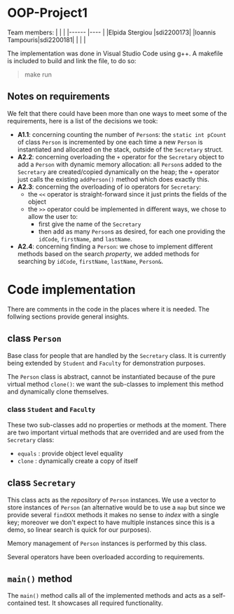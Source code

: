 # OOP-Project1

Team members:
|  |  |
|------          |----      |
|Elpida Stergiou |sdi2200173|
|Ioannis Tampouris|sdi2200181|
|  |  |

The implementation was done in Visual Studio Code using g++. A makefile is included to build and link the file, to do so:
> make run 


## Notes on requirements

We felt that there could have been more than one ways to meet some of the requirements, here is a list of the decisions we took:

- **A1.1**: concerning counting the number of `Person`s: the `static int pCount` of class `Person` is incremented by one each time a new `Person` is instantiated and allocated on the stack, outside of the `Secretary` struct. 
- **A2.2**: concerning overloading the `+` operator for the `Secretary` object to add a `Person` with dynamic memory allocation: all `Person`s added to the `Secretary` are created/copied dynamically on the heap; the `+` operator just calls the existing `addPerson()` method which does exactly this.
- **A2.3**: concerning the overloading of io operators for `Secretary`: 
  - the `<<` operator is straight-forward since it just prints the fields of the object
  - the `>>` operator could be implemented in different ways, we chose to allow the user to:
    - first give the name of the `Secretary`
    - then add as many `Person`s as desired, for each one providing the `idCode`, `firstName`, and `lastName`.
- **A2.4**: concerning finding a `Person`: we chose to implement different methods based on the search *property*, we added methods for searching by `idCode`, `firstName`, `lastName`, `Person&`.

# Code implementation

There are comments in the code in the places where it is needed. The follwing sections provide general insights.


## class `Person`
Base class for people that are handled by the `Secretary` class. It is currently being extended by `Student` and `Faculty` for demonstration purposes.

The `Person` class is abstract, cannot be instantiated because of the pure virtual method `clone()`: we want the sub-classes to implement this method and dynamically clone themselves.

### class `Student` and `Faculty`
 These two sub-classes add no properties or methods at the moment. There are two important virtual methods that are overrided and are used from the `Secretary` class:
 * `equals` : provide object level equality 
 * `clone` : dynamically create a copy of itself

 ## class `Secretary`
 This class acts as the *repository* of `Person` instances. We use a vector to store instances of `Person` (an alternative would be to use a `map` but since we provide several `findXXX` methods it makes no sense to *index* with a single key; moreover we don't expect to have multiple instances since this is a demo, so linear search is quick for our purposes).

 Memory management of `Person` instances is performed by this class. 

Several operators have been overloaded according to requirements.

## `main()` method
The `main()` method calls all of the implemented methods and acts as a self-contained test. It showcases all required functionality.

